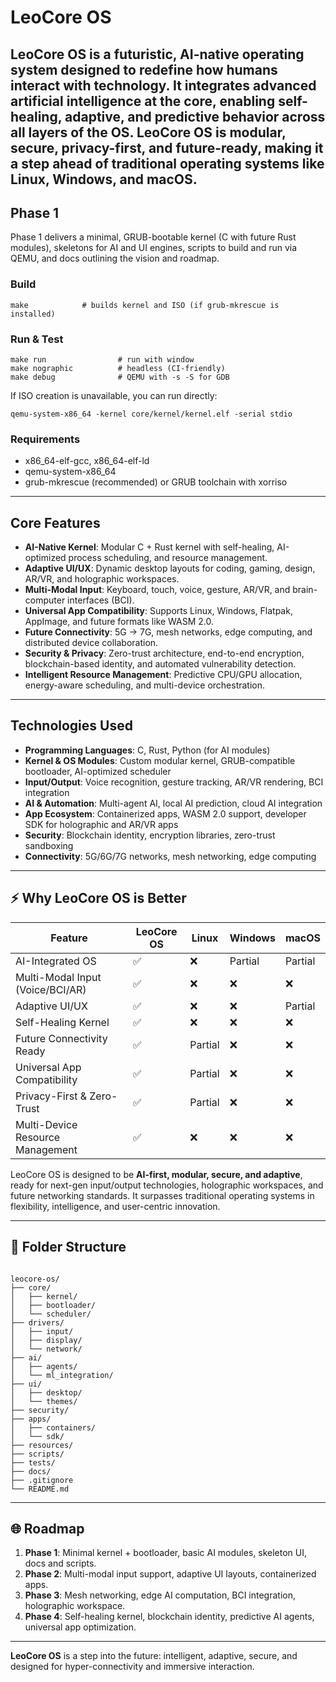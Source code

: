 # LeoCore OS

**LeoCore OS** is a futuristic, AI-native operating system designed to redefine how humans interact with technology. It integrates advanced artificial intelligence at the core, enabling self-healing, adaptive, and predictive behavior across all layers of the OS. LeoCore OS is modular, secure, privacy-first, and future-ready, making it a step ahead of traditional operating systems like Linux, Windows, and macOS.
---

## Phase 1

Phase 1 delivers a minimal, GRUB-bootable kernel (C with future Rust modules), skeletons for AI and UI engines, scripts to build and run via QEMU, and docs outlining the vision and roadmap.

### Build

```
make            # builds kernel and ISO (if grub-mkrescue is installed)
```

### Run & Test

```
make run                # run with window
make nographic          # headless (CI-friendly)
make debug              # QEMU with -s -S for GDB
```

If ISO creation is unavailable, you can run directly:

```
qemu-system-x86_64 -kernel core/kernel/kernel.elf -serial stdio
```

### Requirements

- x86_64-elf-gcc, x86_64-elf-ld
- qemu-system-x86_64
- grub-mkrescue (recommended) or GRUB toolchain with xorriso


---

## Core Features

- **AI-Native Kernel**: Modular C + Rust kernel with self-healing, AI-optimized process scheduling, and resource management.
- **Adaptive UI/UX**: Dynamic desktop layouts for coding, gaming, design, AR/VR, and holographic workspaces.
- **Multi-Modal Input**: Keyboard, touch, voice, gesture, AR/VR, and brain-computer interfaces (BCI).
- **Universal App Compatibility**: Supports Linux, Windows, Flatpak, AppImage, and future formats like WASM 2.0.
- **Future Connectivity**: 5G → 7G, mesh networks, edge computing, and distributed device collaboration.
- **Security & Privacy**: Zero-trust architecture, end-to-end encryption, blockchain-based identity, and automated vulnerability detection.
- **Intelligent Resource Management**: Predictive CPU/GPU allocation, energy-aware scheduling, and multi-device orchestration.

---

## Technologies Used

- **Programming Languages**: C, Rust, Python (for AI modules)
- **Kernel & OS Modules**: Custom modular kernel, GRUB-compatible bootloader, AI-optimized scheduler
- **Input/Output**: Voice recognition, gesture tracking, AR/VR rendering, BCI integration
- **AI & Automation**: Multi-agent AI, local AI prediction, cloud AI integration
- **App Ecosystem**: Containerized apps, WASM 2.0 support, developer SDK for holographic and AR/VR apps
- **Security**: Blockchain identity, encryption libraries, zero-trust sandboxing
- **Connectivity**: 5G/6G/7G networks, mesh networking, edge computing

---

## ⚡ Why LeoCore OS is Better

| Feature                            | LeoCore OS | Linux   | Windows | macOS   |
| ---------------------------------- | --------- | ------- | ------- | ------- |
| AI-Integrated OS                   | ✅         | ❌       | Partial | Partial |
| Multi-Modal Input (Voice/BCI/AR)  | ✅         | ❌       | ❌       | ❌       |
| Adaptive UI/UX                      | ✅         | ❌       | ❌       | Partial |
| Self-Healing Kernel                 | ✅         | ❌       | ❌       | ❌       |
| Future Connectivity Ready           | ✅         | Partial | ❌       | ❌       |
| Universal App Compatibility         | ✅         | Partial | ❌       | ❌       |
| Privacy-First & Zero-Trust          | ✅         | Partial | ❌       | ❌       |
| Multi-Device Resource Management    | ✅         | ❌       | ❌       | ❌       |

LeoCore OS is designed to be **AI-first, modular, secure, and adaptive**, ready for next-gen input/output technologies, holographic workspaces, and future networking standards. It surpasses traditional operating systems in flexibility, intelligence, and user-centric innovation.

---

## 📂 Folder Structure

```

leocore-os/
├── core/
│   ├── kernel/
│   ├── bootloader/
│   └── scheduler/
├── drivers/
│   ├── input/
│   ├── display/
│   └── network/
├── ai/
│   ├── agents/
│   └── ml_integration/
├── ui/
│   ├── desktop/
│   └── themes/
├── security/
├── apps/
│   ├── containers/
│   └── sdk/
├── resources/
├── scripts/
├── tests/
├── docs/
├── .gitignore
└── README.md

```

---

## 🌐 Roadmap

1. **Phase 1**: Minimal kernel + bootloader, basic AI modules, skeleton UI, docs and scripts.  
2. **Phase 2**: Multi-modal input support, adaptive UI layouts, containerized apps.  
3. **Phase 3**: Mesh networking, edge AI computation, BCI integration, holographic workspace.  
4. **Phase 4**: Self-healing kernel, blockchain identity, predictive AI agents, universal app optimization.

---

**LeoCore OS** is a step into the future: intelligent, adaptive, secure, and designed for hyper-connectivity and immersive interaction.
```
